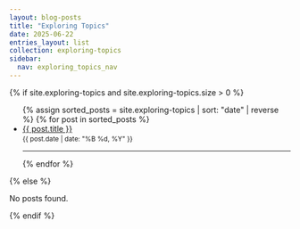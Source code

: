 ```yaml
---
layout: blog-posts
title: "Exploring Topics"
date: 2025-06-22
entries_layout: list
collection: exploring‑topics
sidebar:
  nav: exploring_topics_nav
---
```


<html>
<body>
  <main>
    <div class="publications-container">
      {% if site.exploring-topics and site.exploring-topics.size > 0 %}
        <ul>
          {% assign sorted_posts = site.exploring-topics | sort: "date" | reverse %}
          {% for post in sorted_posts %}
            <li>
              <a href="{{ post.url }}">{{ post.title }}</a><br>
              <small>{{ post.date | date: "%B %d, %Y" }}</small>
            </li>
            <hr class="publication-separator">
          {% endfor %}
        </ul>
      {% else %}
        <p>No posts found.</p>
      {% endif %}
    </div>
  </main>
</body>
</html>